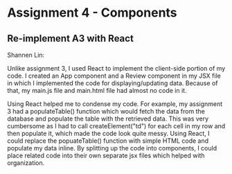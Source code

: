 Assignment 4 - Components
===

## Re-implement A3 with React

Shannen Lin: 

Unlike assignment 3, I used React to implement the client-side portion of my code. I created an App component and a Review component in my JSX file in which I implemented the code for displaying/updating data. Because of that, my main.js file and main.html file had almost no code in it.

Using React helped me to condense my code. For example, my assignment 3 had a populateTable() function which would fetch the data from the database and populate the table with the retrieved data. This was very cumbersome as I had to call createElement("td") for each cell in my row and then populate it, which made the code look quite messy. Using React, I could replace the popuateTable() function with simple HTML code and populate my data inline. By splitting up the code into components, I could place related code into their own separate jsx files which helped with organization.

